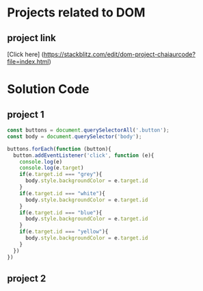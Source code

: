 # Projects related to DOM

## project link
[Click here] (https://stackblitz.com/edit/dom-project-chaiaurcode?file=index.html)

# Solution Code

## project 1

``` javascript 
const buttons = document.querySelectorAll('.button');
const body = document.querySelector('body');

buttons.forEach(function (button){
  button.addEventListener('click', function (e){
    console.log(e)
    console.log(e.target)
    if(e.target.id === "grey"){
      body.style.backgroundColor = e.target.id
    }
    if(e.target.id === "white"){
      body.style.backgroundColor = e.target.id
    }
    if(e.target.id === "blue"){
      body.style.backgroundColor = e.target.id
    }
    if(e.target.id === "yellow"){
      body.style.backgroundColor = e.target.id
    }
  })
})
```

## project 2

``` javascript

```